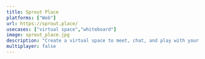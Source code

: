 ```yaml
---
title: Sprout Place
platforms: ["Web"]
url: https://sprout.place/
usecases: ["virtual space","whiteboard"]
image: sprout_place.jpg
description: "Create a virtual space to meet, chat, and play with your favorite people."
multiplayer: false
---
```

